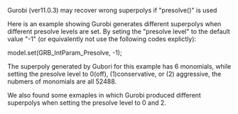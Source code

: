 
Gurobi (ver11.0.3) may recover wrong superpolys if "presolve()" is used

Here is an example showing Gurobi generates different superpolys when different presolve levels are set. By seting the "presolve level" to the default value "-1" (or equivalently not use the following codes explictly):

model.set(GRB_IntParam_Presolve, -1);

The superpoly generated by Gubori for this example has 6 monomials, while setting the presolve level to 0(off), (1)conservative, or (2) aggressive, the nubmers of monomials are all 52488.

We also found some exmaples in which Gurobi produced different superpolys when setting the presolve level to 0 and 2.

